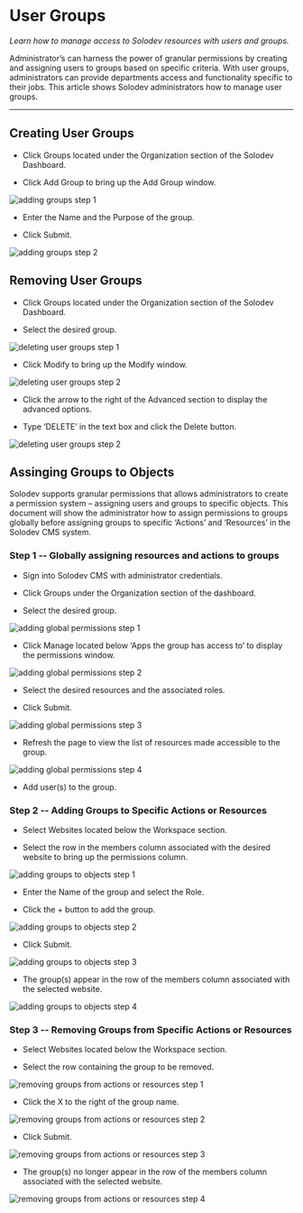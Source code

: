 
# User Groups

*Learn how to manage access to Solodev resources with users and groups.*


Administrator’s can harness the power of granular permissions by creating and assigning users to groups based on specific criteria. With user groups, administrators can provide departments access and functionality specific to their jobs. This article shows Solodev administrators how to manage user groups. 

---

## Creating User Groups

- Click Groups located under the Organization section of the Solodev Dashboard.

- Click Add Group to bring up the Add Group window. 

![adding groups step 1](adding_user_Groups_p1.png)

- Enter the Name and the Purpose of the group.

- Click Submit.

![adding groups step 2](adding_user_Groups_p2.png)

## Removing User Groups

- Click Groups located under the Organization section of the Solodev Dashboard.

- Select the desired group.

![deleting user groups step 1](deleting_user_groups.jpg)

- Click Modify to bring up the Modify window.

![deleting user groups step 2](deleting_user_groups_p2.jpg)

- Click the arrow to the right of the Advanced section to display the advanced options.
 
- Type ‘DELETE’ in the text box and click the Delete button.

![deleting user groups step 2](deleting_user_groups_p3.jpg)


## Assinging Groups to Objects

Solodev supports granular permissions that allows administrators to create a permission system – assigning users and groups to specific objects. This document will show the administrator how to assign permissions to groups globally before assigning groups to specific ‘Actions’ and ‘Resources’ in the Solodev CMS system. 

### Step 1 -- Globally assigning resources and actions to groups

- Sign into Solodev CMS with administrator credentials.

- Click Groups under the Organization section of the dashboard.

- Select the desired group.

![adding global permissions step 1](adding_global_permissions_p1.jpg)

- Click Manage located below ‘Apps the group has access to’ to display the permissions window.

![adding global permissions step 2](adding_global_permissions_p2.jpg)

- Select the desired resources and the associated roles.

- Click Submit.

![adding global permissions step 3](adding_global_permissions_p3.jpg)

- Refresh the page to view the list of resources made accessible to the group.

![adding global permissions step 4](adding_global_permissions_p4.jpg)

- Add user(s) to the group.

### Step 2 -- Adding Groups to Specific Actions or Resources

- Select Websites located below the Workspace section. 

- Select the row in the members column associated with the desired website to bring up the permissions column.

![adding groups to objects step 1](adding_groups_to_objects.jpg)

- Enter the Name of the group and select the Role.

- Click the + button to add the group.

![adding groups to objects step 2](adding_groups_to_objects_p2.jpg)

- Click Submit.

![adding groups to objects step 3](adding_groups_to_objects_p3.jpg)

- The group(s) appear in the row of the members column associated with the selected website. 

![adding groups to objects step 4](adding_groups_to_objects_p4.jpg)

### Step 3 -- Removing Groups from Specific Actions or Resources

- Select Websites located below the Workspace section. 

- Select the row containing the group to be removed.

![removing groups from actions or resources step 1](removing_groups_from_objects_p1.jpg)

- Click the X to the right of the group name.

![removing groups from actions or resources step 2](removing_groups_from_objects_p2.jpg)

- Click Submit.

![removing groups from actions or resources step 3](removing_groups_from_objects_p3.jpg)

- The group(s) no longer appear in the row of the members column associated with the selected website. 

![removing groups from actions or resources step 4](removing_groups_from_objects_p4.jpg)
